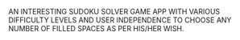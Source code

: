 AN INTERESTING SUDOKU SOLVER GAME APP WITH VARIOUS DIFFICULTY LEVELS AND USER INDEPENDENCE TO CHOOSE ANY NUMBER OF FILLED SPACES AS PER HIS/HER WISH.

